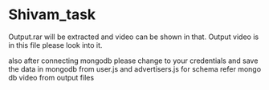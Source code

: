 ﻿# Shivam_task

Output.rar will be extracted and video can be shown in that.
Output video is in this file please look into it.

also after connecting mongodb please change to your credentials and save the data in mongodb from user.js and advertisers.js for schema refer mongo db video from output files
